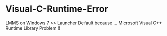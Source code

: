 # Visual-C-Runtime-Error
LMMS on Windows 7 >> Launcher Default because … Microsoft Visual C++ Runtime Library Problem !!
